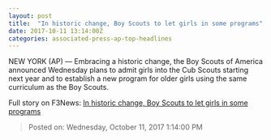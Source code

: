 ```yaml
---
layout: post
title:  "In historic change, Boy Scouts to let girls in some programs"
date: 2017-10-11 13:14:00Z
categories: associated-press-ap-top-headlines
---
```


NEW YORK (AP) — Embracing a historic change, the Boy Scouts of America announced Wednesday plans to admit girls into the Cub Scouts starting next year and to establish a new program for older girls using the same curriculum as the Boy Scouts.


Full story on F3News: [In historic change, Boy Scouts to let girls in some programs](http://www.f3nws.com/n/2ajzrC)

> Posted on: Wednesday, October 11, 2017 1:14:00 PM
